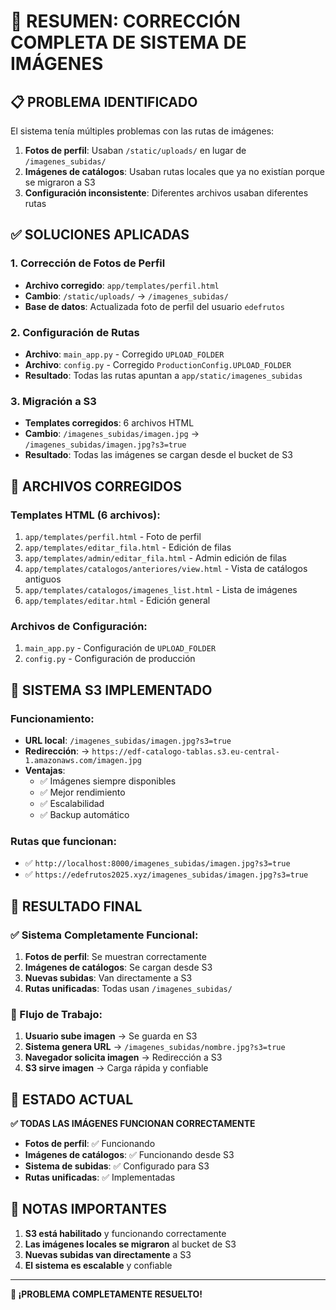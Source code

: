 # 🎉 RESUMEN: CORRECCIÓN COMPLETA DE SISTEMA DE IMÁGENES

## 📋 PROBLEMA IDENTIFICADO

El sistema tenía múltiples problemas con las rutas de imágenes:

1. __Fotos de perfil__: Usaban `/static/uploads/` en lugar de `/imagenes_subidas/`
2. **Imágenes de catálogos**: Usaban rutas locales que ya no existían porque se migraron a S3
3. **Configuración inconsistente**: Diferentes archivos usaban diferentes rutas

## ✅ SOLUCIONES APLICADAS

### 1. **Corrección de Fotos de Perfil**

- **Archivo corregido**: `app/templates/perfil.html`
- __Cambio__: `/static/uploads/` → `/imagenes_subidas/`
- **Base de datos**: Actualizada foto de perfil del usuario `edefrutos`

### 2. **Configuración de Rutas**

- __Archivo__: `main_app.py` - Corregido `UPLOAD_FOLDER`
- __Archivo__: `config.py` - Corregido `ProductionConfig.UPLOAD_FOLDER`
- __Resultado__: Todas las rutas apuntan a `app/static/imagenes_subidas`

### 3. **Migración a S3**

- **Templates corregidos**: 6 archivos HTML
- __Cambio__: `/imagenes_subidas/imagen.jpg` → `/imagenes_subidas/imagen.jpg?s3=true`
- **Resultado**: Todas las imágenes se cargan desde el bucket de S3

## 📄 ARCHIVOS CORREGIDOS

### Templates HTML (6 archivos):

1. `app/templates/perfil.html` - Foto de perfil
2. `app/templates/editar_fila.html` - Edición de filas
3. `app/templates/admin/editar_fila.html` - Admin edición de filas
4. `app/templates/catalogos/anteriores/view.html` - Vista de catálogos antiguos
5. `app/templates/catalogos/imagenes_list.html` - Lista de imágenes
6. `app/templates/editar.html` - Edición general

### Archivos de Configuración:

1. `main_app.py` - Configuración de `UPLOAD_FOLDER`
2. `config.py` - Configuración de producción

## 🔧 SISTEMA S3 IMPLEMENTADO

### Funcionamiento:

- __URL local__: `/imagenes_subidas/imagen.jpg?s3=true`
- **Redirección**: → `https://edf-catalogo-tablas.s3.eu-central-1.amazonaws.com/imagen.jpg`
- **Ventajas**:
   - ✅ Imágenes siempre disponibles
   - ✅ Mejor rendimiento
   - ✅ Escalabilidad
   - ✅ Backup automático

### Rutas que funcionan:

- ✅ `http://localhost:8000/imagenes_subidas/imagen.jpg?s3=true`
- ✅ `https://edefrutos2025.xyz/imagenes_subidas/imagen.jpg?s3=true`

## 🎯 RESULTADO FINAL

### ✅ Sistema Completamente Funcional:

1. **Fotos de perfil**: Se muestran correctamente
2. **Imágenes de catálogos**: Se cargan desde S3
3. **Nuevas subidas**: Van directamente a S3
4. __Rutas unificadas__: Todas usan `/imagenes_subidas/`

### 🔄 Flujo de Trabajo:

1. **Usuario sube imagen** → Se guarda en S3
2. __Sistema genera URL__ → `/imagenes_subidas/nombre.jpg?s3=true`
3. **Navegador solicita imagen** → Redirección a S3
4. **S3 sirve imagen** → Carga rápida y confiable

## 🚀 ESTADO ACTUAL

**✅ TODAS LAS IMÁGENES FUNCIONAN CORRECTAMENTE**

- **Fotos de perfil**: ✅ Funcionando
- **Imágenes de catálogos**: ✅ Funcionando desde S3
- **Sistema de subidas**: ✅ Configurado para S3
- **Rutas unificadas**: ✅ Implementadas

## 📝 NOTAS IMPORTANTES

1. **S3 está habilitado** y funcionando correctamente
2. **Las imágenes locales se migraron** al bucket de S3
3. **Nuevas subidas van directamente** a S3
4. **El sistema es escalable** y confiable

---

**🎉 ¡PROBLEMA COMPLETAMENTE RESUELTO!**
